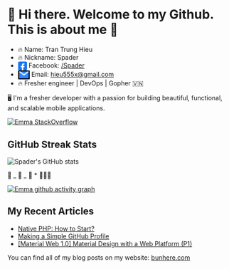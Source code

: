 # 👋 Hi there. Welcome to my Github. This is about me 👋

- 🔥 Name: Tran Trung Hieu
- 🔥 Nickname: Spader
- <img align="center" src="./img/facebook.png" title = "Twitter" alt="" height="20" /> Facebook: [/Spader](https://www.facebook.com/hieu.spader/)
- <img align="center" src="./img/email1.png" title = "Twitter" alt="" height="20" /> Email: [hieu555x@gmail.com](mailto:hieu555x@gmail.com)
- 🔥 Fresher engineer | DevOps | Gopher 🇻🇳

🖥️ I'm a fresher developer with a passion for building beautiful, functional, and scalable mobile applications. <br>

[![Emma StackOverflow](https://stackoverflow-badge.onrender.com/api/StackOverflowBadge/22238770)](https://stackoverflow.com/users/22238770/emma-ngo)

## GitHub Streak Stats

![Spader's GitHub stats](https://github-readme-stats.vercel.app/api?username=hieu555x&show_icons=true&bg_color=00000000)

🚀 _ 🚀 _ 🚀 \* 👩🏻‍🚀

[![Emma github activity graph](https://github-readme-activity-graph.vercel.app/graph?username=loanngo99&theme=dracula)](https://github.com/ashutosh00710/github-readme-activity-graph)

## My Recent Articles

- [Native PHP: How to Start?](https://medium.com/@emma.ngo1110/native-php-how-to-start-911b27b40791)
- [Making a Simple GitHub Profile](https://medium.com/@emma.ngo1110/making-a-simple-github-profile-13bd26a7f4d3)
- [[Material Web 1.0] Material Design with a Web Platform (P1)](https://medium.com/@emma.ngo1110/material-web-1-0-material-design-with-a-web-platform-p1-efc850f36cdf)

You can find all of my blog posts on my website: [bunhere.com](https://bunhere.com/blogs)
